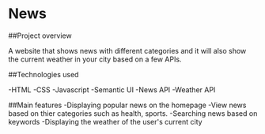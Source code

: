 # News

##Project overview

A website that shows news with different categories and it will also show the current weather in your city based on a few APIs.

##Technologies used

-HTML
-CSS
-Javascript
-Semantic UI
-News API
-Weather API

##Main features
-Displaying popular news on the homepage
-View news based on thier categories such as health, sports.
-Searching news based on keywords
-Displaying the weather of the user's current city

